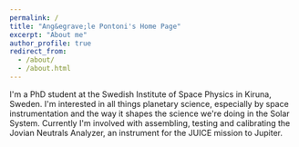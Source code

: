 ```yaml
---
permalink: /
title: "Ang&egrave;le Pontoni's Home Page"
excerpt: "About me"
author_profile: true
redirect_from: 
  - /about/
  - /about.html
---
```


I'm a PhD student at the Swedish Institute of Space Physics in Kiruna, Sweden. I'm interested in all things planetary science, especially by space instrumentation and the way it shapes the science we're doing in the Solar System. Currently I'm involved with assembling, testing and calibrating the Jovian Neutrals Analyzer, an instrument for the JUICE mission to Jupiter.
<!---
#Research Interests
#======
-->
